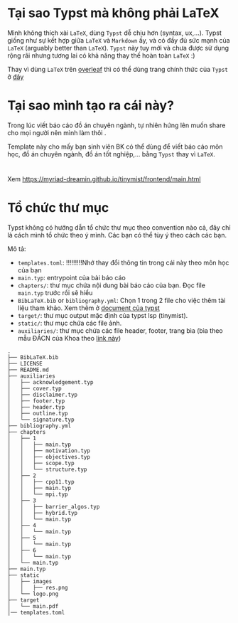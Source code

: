 # Tại sao Typst mà không phải LaTeX

Mình không thích xài `LaTeX`, dùng `Typst` dễ chịu hơn (syntax, ux,...). Typst
giống như sự kết hợp giữa `LaTeX` và `Markdown` ấy, và có đầy đủ sức mạnh của
`LaTeX` (arguably better than `LaTeX`). `Typst` này tuy mới và chưa được sử dụng
rộng rãi nhưng tương lai có khả năng thay thế hoàn toàn `LaTeX` :)

Thay vì dùng `LaTeX` trên [overleaf](https://overleaf.com) thì có thể dùng trang
chính thức của `Typst` ở [đây](https://typst.app)

# Tại sao mình tạo ra cái này?

Trong lúc viết báo cáo đồ án chuyên ngành, tự nhiên hứng lên muốn share cho mọi
người nên mình làm thôi .

Template này cho mấy bạn sinh viên BK có thể dùng để viết báo cáo môn học, đồ án
chuyên ngành, đồ án tốt nghiệp,... bằng `Typst` thay vì `LaTeX`.

#

Xem <https://myriad-dreamin.github.io/tinymist/frontend/main.html>

# Tổ chức thư mục

Typst không có hướng dẫn tổ chức thư mục theo convention nào cả, đây chỉ là cách
mình tổ chức theo ý mình. Các bạn có thể tùy ý theo cách các bạn.

Mô tả:

- `templates.toml`: !!!!!!!!!Nhớ thay đổi thông tin trong cái này theo môn học
  của bạn
- `main.typ`: entrypoint của bài báo cáo
- `chapters/`: thư mục chứa nội dung bài báo cáo của bạn. Đọc file `main.typ`
  trước rồi sẽ hiểu
- `BibLaTeX.bib` or `bibliography.yml`: Chọn 1 trong 2 file cho việc thêm tài
  liệu tham khảo. Xem thêm ở
  [document của typst](https://typst.app/docs/reference/model/bibliography/)
- `target/`: thư mục output mặc định của typst lsp (tinymist).
- `static/`: thư mục chứa các file ảnh.
- `auxiliaries/`: thư mục chứa các file header, footer, trang bìa (bìa theo mẫu
  ĐÁCN của Khoa theo
  [link này](https://elearning-cse.hcmut.edu.vn/mod/forum/discuss.php?d=10))

```
.
├── BibLaTeX.bib
├── LICENSE
├── README.md
├── auxiliaries
│   ├── acknowledgement.typ
│   ├── cover.typ
│   ├── disclaimer.typ
│   ├── footer.typ
│   ├── header.typ
│   ├── outline.typ
│   └── signature.typ
├── bibliography.yml
├── chapters
│   ├── 1
│   │   ├── main.typ
│   │   ├── motivation.typ
│   │   ├── objectives.typ
│   │   ├── scope.typ
│   │   └── structure.typ
│   ├── 2
│   │   ├── cpp11.typ
│   │   ├── main.typ
│   │   └── mpi.typ
│   ├── 3
│   │   ├── barrier_algos.typ
│   │   ├── hybrid.typ
│   │   └── main.typ
│   ├── 4
│   │   └── main.typ
│   ├── 5
│   │   └── main.typ
│   ├── 6
│   │   └── main.typ
│   └── main.typ
├── main.typ
├── static
│   ├── images
│   │   ├── res.png
│   └── logo.png
├── target
│   └── main.pdf
│── templates.toml
```
